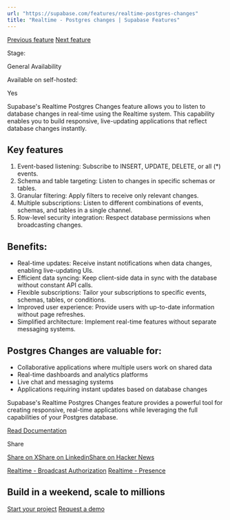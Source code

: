 ```yaml
---
url: "https://supabase.com/features/realtime-postgres-changes"
title: "Realtime - Postgres changes | Supabase Features"
---
```


[Previous feature](https://supabase.com/features/realtime-broadcast-authorization) [Next feature](https://supabase.com/features/realtime-presence)

Stage:

General Availability

Available on self-hosted:

Yes

Supabase's Realtime Postgres Changes feature allows you to listen to database changes in real-time using the Realtime system. This capability enables you to build responsive, live-updating applications that reflect database changes instantly.

## Key features

1. Event-based listening: Subscribe to INSERT, UPDATE, DELETE, or all (\*) events.
2. Schema and table targeting: Listen to changes in specific schemas or tables.
3. Granular filtering: Apply filters to receive only relevant changes.
4. Multiple subscriptions: Listen to different combinations of events, schemas, and tables in a single channel.
5. Row-level security integration: Respect database permissions when broadcasting changes.

## Benefits:

- Real-time updates: Receive instant notifications when data changes, enabling live-updating UIs.
- Efficient data syncing: Keep client-side data in sync with the database without constant API calls.
- Flexible subscriptions: Tailor your subscriptions to specific events, schemas, tables, or conditions.
- Improved user experience: Provide users with up-to-date information without page refreshes.
- Simplified architecture: Implement real-time features without separate messaging systems.

## Postgres Changes are valuable for:

- Collaborative applications where multiple users work on shared data
- Real-time dashboards and analytics platforms
- Live chat and messaging systems
- Applications requiring instant updates based on database changes

Supabase's Realtime Postgres Changes feature provides a powerful tool for creating responsive, real-time applications while leveraging the full capabilities of your Postgres database.

[Read Documentation](https://supabase.com/docs/guides/realtime/postgres-changes)

Share

[Share on X](https://twitter.com/intent/tweet?url=https%3A%2F%2Fsupabase.com%2Ffeatures%2Frealtime-postgres-changes&text=Realtime%20-%20Postgres%20changes%20%7C%20Supabase%20Features)[Share on Linkedin](https://www.linkedin.com/shareArticle?url=https%3A%2F%2Fsupabase.com%2Ffeatures%2Frealtime-postgres-changes&text=Realtime%20-%20Postgres%20changes%20%7C%20Supabase%20Features)[Share on Hacker News](https://news.ycombinator.com/submitlink?u=https%3A%2F%2Fsupabase.com%2Ffeatures%2Frealtime-postgres-changes&t=Realtime%20-%20Postgres%20changes%20%7C%20Supabase%20Features)

[Realtime - Broadcast Authorization](https://supabase.com/features/realtime-broadcast-authorization) [Realtime - Presence](https://supabase.com/features/realtime-presence)

## Build in a weekend, scale to millions

[Start your project](https://supabase.com/dashboard) [Request a demo](https://supabase.com/contact/sales)